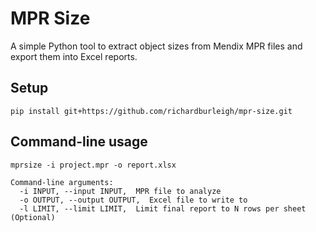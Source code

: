 # MPR Size
A simple Python tool to extract object sizes from Mendix MPR files and export them into Excel reports.

## Setup
    pip install git+https://github.com/richardburleigh/mpr-size.git

## Command-line usage

```
mprsize -i project.mpr -o report.xlsx

Command-line arguments:
  -i INPUT, --input INPUT,  MPR file to analyze
  -o OUTPUT, --output OUTPUT,  Excel file to write to
  -l LIMIT, --limit LIMIT,  Limit final report to N rows per sheet (Optional)
```
